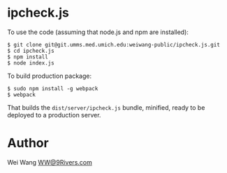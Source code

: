 # ipcheck.js

To use the code (assuming that node.js and npm are installed):

```shell
$ git clone git@git.umms.med.umich.edu:weiwang-public/ipcheck.js.git
$ cd ipcheck.js
$ npm install
$ node index.js
```

To build production package:

```shell
$ sudo npm install -g webpack
$ webpack
```

That builds the `dist/server/ipcheck.js` bundle, minified, ready to be deployed to a production server.

# Author

Wei Wang <WW@9Rivers.com>
